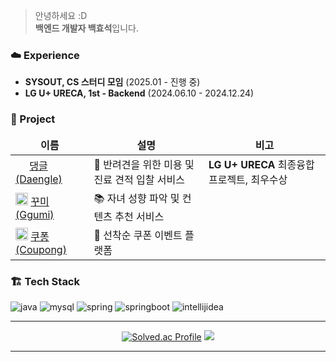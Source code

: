 
> 안녕하세요 :D  
> **백엔드 개발자 백효석**입니다. 

### ☁️ Experience
- **SYSOUT, CS 스터디 모임** (2025.01 - 진행 중)
- **LG U+ URECA, 1st - Backend** (2024.06.10 - 2024.12.24)

### 🚀 Project
<table>
  <thead align="center">
    <tr border: none;>
      <td><b>이름</b></td>
      <td><b>설명</b></td>
      <td><b>비고</b></td>
    </tr>
  </thead>
  <tbody>
    <tr>
      <td>
        <img src="https://github.com/user-attachments/assets/707b4c0b-fc84-448e-92a6-ee67166f9f67" width="18px" height="16px"/>
        <a href="https://github.com/DDog-org/daengle-server">댕글(Daengle)</a>
      </td>
      <td>🐶 반려견을 위한 미용 및 진료 견적 입찰 서비스</td>
      <td><strong>LG U+ URECA</strong> 최종융합프로젝트, 최우수상</td>
    </tr>
    <tr>
      <td>
        <img src="https://github.com/user-attachments/assets/88c19970-df3b-49ea-98c4-53fee729f140" width="20px" height="20px" />
        <a href="https://github.com/ggumiggumi/ggumi-backend">꾸미(Ggumi)</a>
      </td>
      <td>📚 자녀 성향 파악 및 컨텐츠 추천 서비스</td>
      <td></td>
    </tr>
    <tr>
      <td>
        <img src="https://github.com/user-attachments/assets/7e1c59ff-b4d2-4832-a484-6b1f35cbf992" width="20px" height="20px" />
        <a href="https://github.com/OnePage-org/coupong-backend">쿠퐁(Coupong)</a>
      </td>
      <td>🎫 선착순 쿠폰 이벤트 플랫폼</td>
      <td></td>
    </tr>
  </tbody>
</table>

### 🏗 Tech Stack
![java](https://img.shields.io/badge/Java-007396?style=for-the-badge&logo=openjdk&logoColor=white)
![mysql](https://img.shields.io/badge/mysql-4479A1.svg?&style=for-the-badge&logo=mysql&logoColor=white)
![spring](https://img.shields.io/badge/Spring-6DB33F?style=for-the-badge&logo=spring&logoColor=white)
![springboot](https://img.shields.io/badge/spring%20boot-6DB33F.svg?&style=for-the-badge&logo=springboot&logoColor=white)
![intellijidea](https://img.shields.io/badge/intellij%20idea-000000.svg?&style=for-the-badge&logo=intellijidea&logoColor=white)

---
<div align=center>

[![Solved.ac Profile](http://mazassumnida.wtf/api/v2/generate_badge?boj=alexization)](https://solved.ac/alexization/) 
<a href="https://solved.ac/alexization"><img src="http://mazandi.herokuapp.com/api?handle=alexization&theme=warm"/></a>

</div>

---
